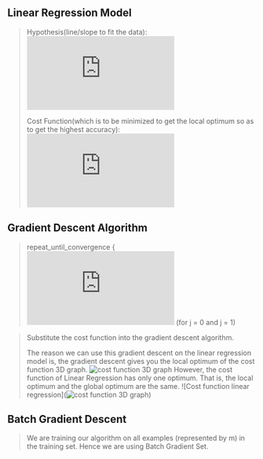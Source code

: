 ## Linear Regression Model
> Hypothesis(line/slope to fit the data): ![hypothesis function](https://latex.codecogs.com/gif.latex?h_%7B%5Ctheta%7D%28x%29%20%3D%20%5Ctheta_%7B0%7D%20&plus;%20%5Ctheta_%7B1%7Dx)
>
> Cost Function(which is to be minimized to get the local optimum so as to get the highest accuracy): ![cost function for Linear Regression](https://latex.codecogs.com/gif.latex?J%28%5Ctheta_%7B0%7D%2C%20%5Ctheta_%7B1%7D%29%20%3D%20%5Cfrac%7B1%7D%7B2m%7D%5Csum_%7Bi%3D1%7D%5E%7Bm%7D%28h_%7B%5Ctheta%7D%28x%5E%7B%28i%29%7D-y%5E%7B%28i%29%7D%29%29%5E%7B2%7D)

## Gradient Descent Algorithm

>repeat_until_convergence {
    ![gradient descent algorithm](https://latex.codecogs.com/gif.latex?%5Ctheta_%7Bj%7D%20%3A%3D%20%5Ctheta_%7Bj%7D%20-%20%5Calpha%5Cfrac%7B%5Cpartial%7D%7B%5Cpartial%5Ctheta_%7Bj%7D%7DJ%28%5Ctheta_%7B0%7D%2C%20%5Ctheta_%7B1%7D%29) (for j = 0 and j = 1)

> Substitute the cost function into the gradient descent algorithm.
>
> The reason we can use this gradient descent on the linear regression model is, the gradient descent gives you the local optimum of the cost function 3D graph. ![cost function 3D graph](https://miro.medium.com/max/1406/1*t4aYsxpCqz2eymJ4zkUS9Q.png) However, the cost function of Linear Regression has only one optimum. That is, the local optimum and the global optimum are the same. ![Cost function linear regression](![cost function 3D graph](https://miro.medium.com/max/1460/1*JNOVaxLlNZk-4KyEKQsrQA.png))

## Batch Gradient Descent

> We are training our algorithm on all examples (represented by m) in the training set. Hence we are using Batch Gradient Set.